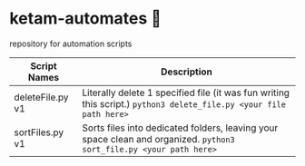 # ketam-automates :crab:
repository for automation scripts 

| Script Names | Description |
| ----------- | ----------- |
| deleteFile.py v1| Literally delete 1 specified file (it was fun writing this script.) `python3 delete_file.py <your file path here>`|
| sortFiles.py v1| Sorts files into dedicated folders, leaving your space clean and organized.  `python3 sort_file.py <your path here>` |